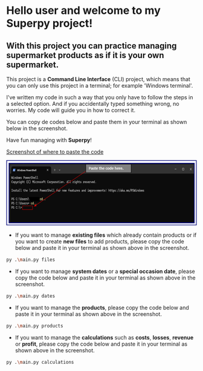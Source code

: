 # Hello user and welcome to my Superpy project!

## With this project you can practice managing supermarket products as if it is your own supermarket.



This project is a **Command Line Interface** (CLI) project, which means that you can only use this project in a terminal; for example 'Windows terminal'.

I've written my code in such a way that you only have to follow the steps in a selected option. And if you accidentally typed something wrong, no worries. My code will guide you in how to correct it.

You can copy de codes below and paste them in your terminal as shown below in the screenshot.

Have fun managing with **Superpy**!




<ins>Screenshot of where to paste the code</ins>

![Screenshot example for where to paste the code.](image.png)



* If you want to manage **existing files** which already contain products or if you want to create **new files** to add products, please copy the code below and paste it in your terminal as shown above in the screenshot.

```sh
py .\main.py files
```


* If you want to manage **system dates** or a **special occasion date**, please copy the code below and paste it in your terminal as shown above in the screenshot.

```sh
py .\main.py dates
```


* If you want to manage the **products**, please copy the code below and paste it in your terminal as shown above in the screenshot.
```sh
py .\main.py products
```


* If you want to manage the **calculations** such as **costs**, **losses**, **revenue** or **profit**, please copy the code below and paste it in your terminal as shown above in the screenshot.
```sh
py .\main.py calculations
```
